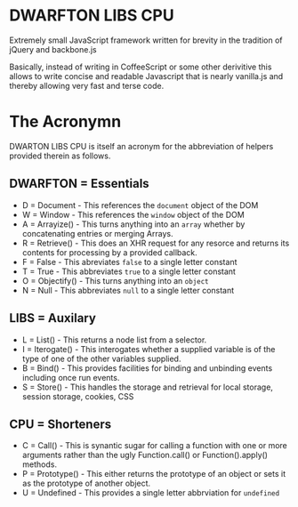 # DWARFTON LIBS CPU
Extremely small JavaScript framework written for brevity in the tradition of jQuery and backbone.js

Basically, instead of writing in CoffeeScript or some other derivitive this allows to write concise and readable Javascript that is nearly vanilla.js and thereby allowing very fast and terse code.

# The Acronymn
DWARTON LIBS CPU is itself an acronym for the abbreviation of helpers provided therein as follows.

## DWARFTON = Essentials
- D = Document - This references the `document` object of the DOM
- W = Window - This references the `window` object of the DOM
- A = Arrayize() - This turns anything into an `array` whether by concatenating entries or merging Arrays.
- R = Retrieve() - This does an XHR request for any resorce and returns its contents for processing by a provided callback. 
- F = False - This abreviates `false` to a single letter constant
- T = True - This abbreviates `true` to a single letter constant
- O = Objectify() - This turns anything into an `object`
- N = Null - This abbreviates `null` to a single letter constant

## LIBS = Auxilary
- L = List() - This returns a node list from a selector.
- I = Iterogate() - This interogates whether a supplied variable is of the type of one of the other variables supplied.
- B = Bind() - This provides facilities for binding and unbinding events including once run events. 
- S = Store() - This handles the storage and retrieval for local storage, session storage, cookies, CSS

## CPU = Shorteners
- C = Call() - This is synantic sugar for calling a function with one or more arguments rather than the ugly Function.call() or Function().apply() methods.
- P = Prototype() - This either returns the prototype of an object or sets it as the prototype of another object.
- U = Undefined - This provides a single letter abbrviation for `undefined`
